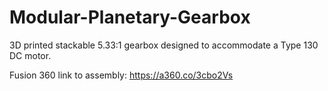# Modular-Planetary-Gearbox
3D printed stackable 5.33:1 gearbox designed to accommodate a Type 130 DC motor.

Fusion 360 link to assembly: https://a360.co/3cbo2Vs

